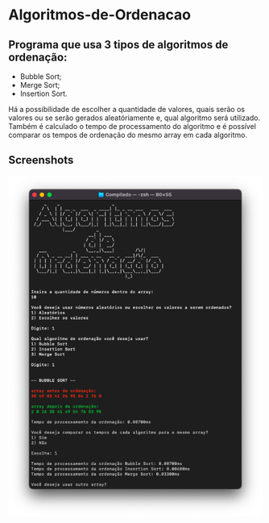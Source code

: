 # Algoritmos-de-Ordenacao

## Programa que usa 3 tipos de algoritmos de ordenação:
  - Bubble Sort;
  - Merge Sort;
  - Insertion Sort.

Há a possibilidade de escolher a quantidade de valores, quais serão os valores ou se serão gerados aleatóriamente e, qual algoritmo será utilizado.
Também é calculado o tempo de processamento do algoritmo e é possível comparar os tempos de ordenação do mesmo array em cada algoritmo.

## Screenshots
![Print](https://raw.githubusercontent.com/ThiagoMullerR/Algoritmos-de-Ordenacao/main/Outros/print2.png)
